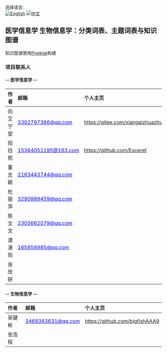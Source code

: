 选择语言:\
[![English](https://img.shields.io/badge/语言-English-blue.svg)](./README.En.md) [![中文](https://img.shields.io/badge/语言-中文-red.svg)](./README.md)

## 医学信息学 生物信息学：分类词表、主题词表与知识图谱

知识图谱使用[Protégé](https://protege.stanford.edu/)构建

### 项目联系人

#### -- 医学信息学 --

| **作者** | **邮箱** | **个人主页** |
|:-----------------------|:-----------------------|:-----------------------|
| 向艾宁堃 | <a style="color: blue; text-decoration: underline;">3302797366\@qq.com</a> | <https://gitee.com/xiangaizhuazhua> |
| 阳钰熙 | <a style="color: blue; text-decoration: underline;">15364051195\@163.com</a> | <https://github.com/Exceret> |
| 董志颖 | <a style="color: blue; text-decoration: underline;">2163443744\@qq.com</a> |  |
| 杜丽萍 | <a style="color: blue; text-decoration: underline;">3290989459\@qq.com</a> |  |
| 陈文文 | <a style="color: blue; text-decoration: underline;">2305662079\@qq.com</a> |  |
| 谭潇阳 | <a style="color: blue; text-decoration: underline;">165856985\@qq.com</a> |  |
| 张欣研 | <a style="color: blue; text-decoration: underline;"></a> |  |

#### -- 生物信息学 --

| **作者** | **邮箱** | **个人主页** |
|:-----------------------|:-----------------------|:-----------------------|
| 吴键彬 | <a style="color: blue; text-decoration: underline;">3469363631\@qq.com</a> | <https://github.com/bigfishAAA9> |
| 张浩程 | <a style="color: blue; text-decoration: underline;"></a> |  |